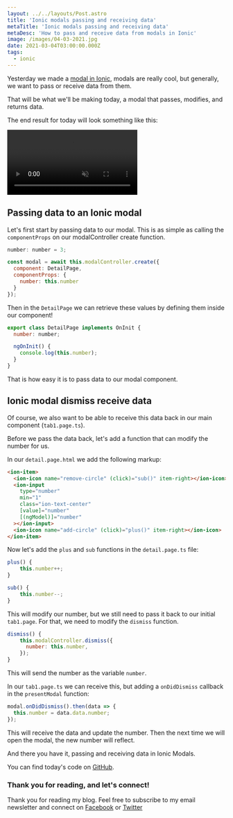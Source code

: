 ```yaml
---
layout: ../../layouts/Post.astro
title: 'Ionic modals passing and receiving data'
metaTitle: 'Ionic modals passing and receiving data'
metaDesc: 'How to pass and receive data from modals in Ionic'
image: /images/04-03-2021.jpg
date: 2021-03-04T03:00:00.000Z
tags:
  - ionic
---
```


Yesterday we made a [modal in Ionic](https://daily-dev-tips.com/posts/adding-modals-to-an-ionic-app/), modals are really cool, but generally, we want to pass or receive data from them.

That will be what we'll be making today, a modal that passes, modifies, and returns data.

The end result for today will look something like this:

<video autoplay loop muted playsinline>
  <source src="https://res.cloudinary.com/daily-dev-tips/video/upload/q_auto/io-data_scsedq.webm" type="video/webm" />
  <source src="https://res.cloudinary.com/daily-dev-tips/video/upload/q_auto/io-data_ap7ngf.mp4" type="video/mp4" />
</video>

## Passing data to an Ionic modal

Let's first start by passing data to our modal. This is as simple as calling the `componentProps` on our modalController create function.

```js
number: number = 3;

const modal = await this.modalController.create({
  component: DetailPage,
  componentProps: {
    number: this.number
  }
});
```

Then in the `DetailPage` we can retrieve these values by defining them inside our component!

```js
export class DetailPage implements OnInit {
  number: number;

  ngOnInit() {
    console.log(this.number);
  }
}
```

That is how easy it is to pass data to our modal component.

## Ionic modal dismiss receive data

Of course, we also want to be able to receive this data back in our main component (`tab1.page.ts`).

Before we pass the data back, let's add a function that can modify the number for us.

In our `detail.page.html` we add the following markup:

```html
<ion-item>
  <ion-icon name="remove-circle" (click)="sub()" item-right></ion-icon>
  <ion-input
    type="number"
    min="1"
    class="ion-text-center"
    [value]="number"
    [(ngModel)]="number"
  ></ion-input>
  <ion-icon name="add-circle" (click)="plus()" item-right></ion-icon>
</ion-item>
```

Now let's add the `plus` and `sub` functions in the `detail.page.ts` file:

```js
plus() {
	this.number++;
}

sub() {
	this.number--;
}
```

This will modify our number, but we still need to pass it back to our initial `tab1.page`. For that, we need to modify the `dismiss` function.

```js
dismiss() {
	this.modalController.dismiss({
	  number: this.number,
	});
}
```

This will send the number as the variable `number`.

In our `tab1.page.ts` we can receive this, but adding a `onDidDismiss` callback in the `presentModal` function:

```js
modal.onDidDismiss().then(data => {
  this.number = data.data.number;
});
```

This will receive the data and update the number.
Then the next time we will open the modal, the new number will reflect.

And there you have it, passing and receiving data in Ionic Modals.

You can find today's code on [GitHub](https://github.com/rebelchris/ionic-app/tree/modal-data).

### Thank you for reading, and let's connect!

Thank you for reading my blog. Feel free to subscribe to my email newsletter and connect on [Facebook](https://www.facebook.com/DailyDevTipsBlog) or [Twitter](https://twitter.com/DailyDevTips1)
